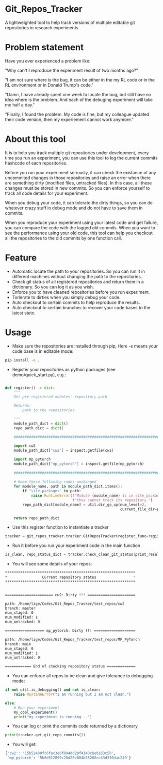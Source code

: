 # Git_Repos_Tracker
A lightweighted tool to help track versions of multiple editable git repositories in research experiments. 

# Problem statement
Have you ever experienced a problem like:

"Why can't I reproduce the experiment result of two months ago?"

"I am not sure where is the bug, it can be either in the my RL code or in the RL environment or in Donald Trump's code."

"Damn, I have already spent one week to locate the bug, but still have no idea where is the problem. And each of the debuging experiment will take me half a day." 

"Finally, I found the problem. My code is fine, but my colleague updated their code version, then my experiement cannot work anymore."

# About this tool
It is to help you track multiple git repositories under development, every time you run an experiment, you can use this tool to log the current commits hashcode of each repositories. 

Before you run your experiment seriously, it can check the existance of any uncommited changes in those repositories and raise an error when there are something dirty (modified files, untracked files). In this case, all these changes must be stored in new commits. So you can enforce yourself to track all code details for your experiment.

When you debug your code, it can tolerate the dirty things, so you can do whatever crazy stuff in debug mode and do not have to save them in commits.

When you reproduce your experiment using your latest code and get failure, you can compare the code with the logged old commits. When you want to see the performance using your old code, this tool can help you checkout all the repositories to the old commits by one function call. 

# Feature
- Automatic locate the path to your repositories. So you can run it in different machines without changing the path to the repositories.
- Check git status of all registered repositories and return them in a dictionary. So you can log it as you wish.
- Enforce you to have cleaned repositories before you run experiment.
- Torlerate to dirties when you simply debug your code.
- Auto checkout to certain commits to help reproduce the results. 
- Auto checkout to certain branches to recover your code bases to the latest state. 

# Usage 
- Make sure the repositories are installed through pip, Here -e means your code base is in editable mode: 

```bash 
pip install -e .
```

- Register your repositories as python packages (see demo/quick_start.py), e.g.:

```python 

def register() -> dict:
    """
    Get pre-registered modules' repository path

    Returns:
        path to the repositories

    """
    module_path_dict = dict()
    repo_path_dict = dict()

    ############################################################################
    
    import cw2
    module_path_dict["cw2"] = inspect.getfile(cw2)

    import mp_pytorch
    module_path_dict["mp_pytorch"] = inspect.getfile(mp_pytorch)    
    
    ############################################################################
    
    # Keep these following codes unchanged
    for module_name, path in module_path_dict.items():
        if "site-packages" in path:
            raise RuntimeError(f"Module {module_name} is in site_packages, "
                               f"thus cannot track its repository.")
        repo_path_dict[module_name] = util.dir_go_up(num_level=2,
                                                     current_file_dir=path)

    return repo_path_dict
```

- Use this register function to instantiate a tracker

```python
tracker = git_repos_tracker.tracker.GitReposTracker(register_func=register)
```

- Run it before you run your experiment code in the main function

```python
is_clean, repo_status_dict = tracker.check_clean_git_status(print_result=True)
```

- You will see some details of your repos:
```bash
************************************************************
*                Current repository status                 *
************************************************************


====================== cw2: Dirty !!! ======================

path: /home/lige/Codes/Git_Repos_Tracker/test_repos/cw2
branch: master
num_staged: 0
num_modified: 1
num_untracked: 0

================== mp_pytorch: Dirty !!! ===================

path: /home/lige/Codes/Git_Repos_Tracker/test_repos/MP_PyTorch
branch: main
num_staged: 0
num_modified: 1
num_untracked: 0

============ End of checking repository status =============
```

- You can enforce all repos to be clean and give tolerance to debugging mode:

```python 
if not util.is_debugging() and not is_clean:
    raise RuntimeError("I am running but I am not clean.")

else:
    # Run your experiment
    my_cool_experiment()
    print("my experiment is running...")
```

- You can log or print the commits code returned by a dictionary
```python
print(tracker.get_git_repo_commits())
```

- You will get:
```bash
{'cw2': '15b52480fc6fac3e6f094dd29f4348c9eb163c50', 
 'mp_pytorch': '5b6d012890c28d20c884b38208ee43d330dac249'}
```